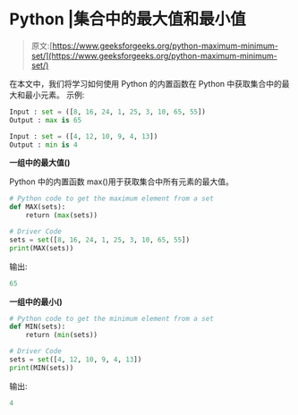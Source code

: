 # Python |集合中的最大值和最小值

> 原文:[https://www.geeksforgeeks.org/python-maximum-minimum-set/](https://www.geeksforgeeks.org/python-maximum-minimum-set/)

在本文中，我们将学习如何使用 Python 的内置函数在 Python 中获取集合中的最大和最小元素。
示例:

```py
Input : set = ([8, 16, 24, 1, 25, 3, 10, 65, 55])
Output : max is 65

Input : set = ([4, 12, 10, 9, 4, 13])
Output : min is 4

```

**一组中的最大值()**

Python 中的内置函数 max()用于获取集合中所有元素的最大值。

```py
# Python code to get the maximum element from a set
def MAX(sets):
    return (max(sets))

# Driver Code
sets = set([8, 16, 24, 1, 25, 3, 10, 65, 55])
print(MAX(sets))
```

输出:

```py
65

```

**一组中的最小()**

```py
# Python code to get the minimum element from a set
def MIN(sets):
    return (min(sets))

# Driver Code
sets = set([4, 12, 10, 9, 4, 13])
print(MIN(sets))
```

输出:

```py
4

```